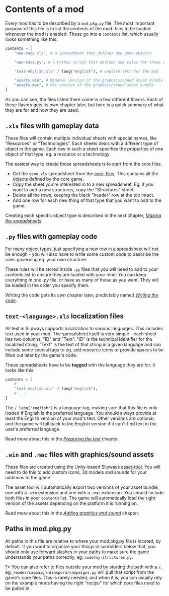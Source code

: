 # Contents of a mod

Every mod has to be described by a `mod.pkg.py` file. The most important purpose of this file is to list the contents of the mod: files to be loaded whenever the mod is enabled. These go into a `contents` list, which usually looks something like this:

```py
contents = [
    "new-race.xls", # a spreadsheet that defines new game objects

    "new-race.py", # a Python script that defines new rules for those objects

    "text-english.xls" / lang("english"), # english text for the mod

    "assets.win", # Windows version of the graphics/sound asset bundle
    "assets.mac", # Mac version of the graphics/sound asset bundle
]
```

As you can see, the files listed there come in a few different flavors. Each of these flavors gets its own chapter later, but here is a quick summary of what they are for and how they are used.

## `.xls` files with gameplay data

These files will contain multiple individual sheets with special names, like "Resources" or "Technologies". Each sheets deals with a different type of object in the game. Each row in such a sheet specifies the properties of one object of that type, eg. a resource or a technology.

The easiest way to create those spreadsheets is to start from the core files. 

* Get the `game.xls` spreadsheet from the [core-files](https://github.com/slipways-game/core-files). This contains all the objects defined by the core game.
* Copy the sheet you're interested in to a new spreadsheet. Eg. if you want to add a new structures, copy the "Structures" sheet.
* Delete all the rows, keeping the black "header" row at the top intact.
* Add one row for each new thing of that type that you want to add to the game.

Creating each specific object type is described in the next chapter, *[Making the spreadsheets](creating/spreadsheets.md)*.

## `.py` files with gameplay code

For many object types, just specifying a new row in a spreadsheet will not be enough - you will also have to write some custom code to describe the rules governing eg. your own structure.

These rules will be stored inside `.py` files that you will need to add to your contents list to ensure they are loaded with your mod. You can keep everything in one .py file, or have as many of those as you want. They will be loaded in the order you specify them.

Writing the code gets its own chapter later, predictably named *[Writing the code](creating/code.md)*.

## `text-<language>.xls` localization files

All text in Slipways supports localization to various languages. This includes text used in your mod.  The spreadsheet itself is very simple - each sheet has two columns, "ID" and "Text". "ID" is the technical identifier for the localized string. "Text" is the text of that string in a given language and can include some special tags to eg. add resource icons or provide spaces to be filled out later by the game's code.

These spreadsheets have to be **tagged** with the language they are for. It looks like this:

```py
contents = [
    # ...
    "text-english.xls" / lang("english"),
    # ...
]
```

The `/ lang("english")` is a language tag, making sure that this file is only loaded if English is the preferred language. You should always provide at least the English version of your mod's text. Other versions are optional, and the game will fall back to the English version if it can't find text in the user's preferred language.

Read more about this in the *[Preparing the text](creating/text.md)* chapter.

## `.win` and `.mac` files with graphics/sound assets

These files are created using the Unity-based Slipways [asset-tool](https://github.com/slipways-game/asset-tool). You will need to do this to add custom icons, 3d models and sounds for your additions to the game. 

The asset tool will automatically export two versions of your asset bundle, one with a `.win` extension and one with a `.mac` extension. You should include both files in your `contents` list. The game will automatically load the right version of the assets depending on the platform it is running on.

Read more about this in the *[Adding graphics and sound](creating/assets.md)* chapter.

## Paths in mod.pkg.py

All paths in this file are relative to where your mod.pkg.py file is located, by default. If you want to organize your things in subfolders below that, you should only use forward slashes in your paths to make sure the game understands your paths correctly, eg. `code/my-structures.py`.

?> You can also refer to files outside your mod by starting the path with a `/`, eg. `/modes/campaign-diaspora/campaigns.py` will pull that script from the game's core files. This is rarely needed, and when it is, you can usually rely on the example mods having the right "recipe" for which core files need to be pulled in.
